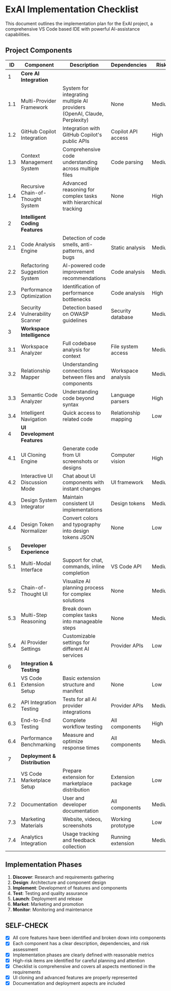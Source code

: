 # ExAI Implementation Checklist

This document outlines the implementation plan for the ExAI project, a comprehensive VS Code based IDE with powerful AI-assistance capabilities.

## Project Components

| ID | Component | Description | Dependencies | Risk | Metrics | Phase | Done? |
|---|---|---|---|---|---|---|---|
| 1 | **Core AI Integration** | | | | | | |
| 1.1 | Multi-Provider Framework | System for integrating multiple AI providers (OpenAI, Claude, Perplexity) | None | Medium | # of supported providers | Design | ⬜ |
| 1.2 | GitHub Copilot Integration | Integration with GitHub Copilot's public APIs | Copilot API access | High | Successful API calls | Design | ⬜ |
| 1.3 | Context Management System | Comprehensive code understanding across multiple files | Code parsing | Medium | Context window utilization | Implement | ⬜ |
| 1.4 | Recursive Chain-of-Thought System | Advanced reasoning for complex tasks with hierarchical tracking | None | High | Reasoning steps accuracy | Design | ⬜ |
| 2 | **Intelligent Coding Features** | | | | | | |
| 2.1 | Code Analysis Engine | Detection of code smells, anti-patterns, and bugs | Static analysis | Medium | Detection accuracy | Implement | ⬜ |
| 2.2 | Refactoring Suggestion System | AI-powered code improvement recommendations | Code analysis | Medium | Acceptance rate | Implement | ⬜ |
| 2.3 | Performance Optimization | Identification of performance bottlenecks | Code analysis | High | Speed improvement | Implement | ⬜ |
| 2.4 | Security Vulnerability Scanner | Detection based on OWASP guidelines | Security database | Medium | Vulnerability coverage | Implement | ⬜ |
| 3 | **Workspace Intelligence** | | | | | | |
| 3.1 | Workspace Analyzer | Full codebase analysis for context | File system access | Medium | Analysis completeness | Design | ⬜ |
| 3.2 | Relationship Mapper | Understanding connections between files and components | Workspace analysis | Medium | Connection accuracy | Implement | ⬜ |
| 3.3 | Semantic Code Analyzer | Understanding code beyond syntax | Language parsers | High | Semantic accuracy | Implement | ⬜ |
| 3.4 | Intelligent Navigation | Quick access to related code | Relationship mapping | Low | Navigation speed | Implement | ⬜ |
| 4 | **UI Development Features** | | | | | | |
| 4.1 | UI Cloning Engine | Generate code from UI screenshots or designs | Computer vision | High | Accuracy of generated code | Design | ⬜ |
| 4.2 | Interactive UI Discussion Mode | Chat about UI components with instant changes | UI framework | Medium | Conversation success rate | Design | ⬜ |
| 4.3 | Design System Integrator | Maintain consistent UI implementations | Design tokens | Medium | Design consistency | Implement | ⬜ |
| 4.4 | Design Token Normalizer | Convert colors and typography into design tokens JSON | None | Low | Token accuracy | Implement | ⬜ |
| 5 | **Developer Experience** | | | | | | |
| 5.1 | Multi-Modal Interface | Support for chat, commands, inline completion | VS Code API | Medium | User interaction success | Implement | ⬜ |
| 5.2 | Chain-of-Thought UI | Visualize AI planning process for complex solutions | None | Medium | Plan clarity | Design | ⬜ |
| 5.3 | Multi-Step Reasoning | Break down complex tasks into manageable steps | None | Medium | Task completion rate | Implement | ⬜ |
| 5.4 | AI Provider Settings | Customizable settings for different AI services | Provider APIs | Low | Configuration options | Implement | ⬜ |
| 6 | **Integration & Testing** | | | | | | |
| 6.1 | VS Code Extension Setup | Basic extension structure and manifest | None | Low | Extension loading | Discover | ⬜ |
| 6.2 | API Integration Testing | Tests for all AI provider integrations | Provider APIs | Medium | Test coverage | Test | ⬜ |
| 6.3 | End-to-End Testing | Complete workflow testing | All components | High | Workflow success rate | Test | ⬜ |
| 6.4 | Performance Benchmarking | Measure and optimize response times | All components | Medium | Response time | Test | ⬜ |
| 7 | **Deployment & Distribution** | | | | | | |
| 7.1 | VS Code Marketplace Setup | Prepare extension for marketplace distribution | Extension package | Low | Package validation | Launch | ⬜ |
| 7.2 | Documentation | User and developer documentation | All components | Medium | Documentation coverage | Launch | ⬜ |
| 7.3 | Marketing Materials | Website, videos, screenshots | Working prototype | Low | Asset completeness | Market | ⬜ |
| 7.4 | Analytics Integration | Usage tracking and feedback collection | Running extension | Medium | Data collection coverage | Monitor | ⬜ |

## Implementation Phases

1. **Discover**: Research and requirements gathering
2. **Design**: Architecture and component design
3. **Implement**: Development of features and components
4. **Test**: Testing and quality assurance
5. **Launch**: Deployment and release
6. **Market**: Marketing and promotion
7. **Monitor**: Monitoring and maintenance

## SELF-CHECK

- [x] All core features have been identified and broken down into components
- [x] Each component has a clear description, dependencies, and risk assessment
- [x] Implementation phases are clearly defined with reasonable metrics
- [x] High-risk items are identified for careful planning and attention
- [x] Checklist is comprehensive and covers all aspects mentioned in the requirements
- [x] UI cloning and advanced features are properly represented
- [x] Documentation and deployment aspects are included
